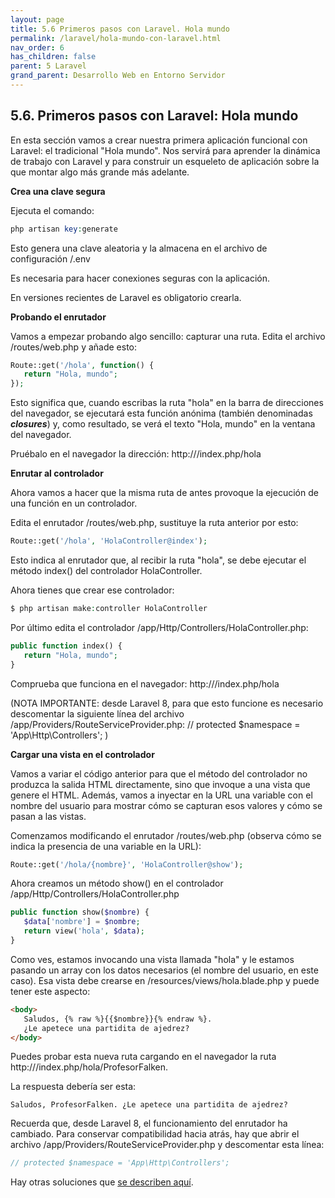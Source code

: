 ```yaml
---
layout: page
title: 5.6 Primeros pasos con Laravel. Hola mundo
permalink: /laravel/hola-mundo-con-laravel.html
nav_order: 6
has_children: false
parent: 5 Laravel
grand_parent: Desarrollo Web en Entorno Servidor
---
```


## 5.6. Primeros pasos con Laravel: Hola mundo

En esta sección vamos a crear nuestra primera aplicación funcional con Laravel: el tradicional "Hola mundo". Nos servirá para aprender la dinámica de trabajo con Laravel y para construir un esqueleto de aplicación sobre la que montar algo más grande más adelante.

**Crea una clave segura**

Ejecuta el comando:

```php
php artisan key:generate
```

Esto genera una clave aleatoria y la almacena en el archivo de configuración /.env

Es necesaria para hacer conexiones seguras con la aplicación.

En versiones recientes de Laravel es obligatorio crearla.

**Probando el enrutador**

Vamos a empezar probando algo sencillo: capturar una ruta. Edita el archivo /routes/web.php y añade esto:

```php
Route::get('/hola', function() {
   return "Hola, mundo";
});
```

Esto significa que, cuando escribas la ruta "hola" en la barra de direcciones del navegador, se ejecutará esta función anónima (también denominadas ***closures***) y, como resultado, se verá el texto "Hola, mundo" en la ventana del navegador.

Pruébalo en el navegador la dirección: http://<mi-ruta>/index.php/hola

**Enrutar al controlador**

Ahora vamos a hacer que la misma ruta de antes provoque la ejecución de una función en un controlador.

Edita el enrutador /routes/web.php, sustituye la ruta anterior por esto:

```php
Route::get('/hola', 'HolaController@index');
```

Esto indica al enrutador que, al recibir la ruta "hola", se debe ejecutar el método index() del controlador HolaController.

Ahora tienes que crear ese controlador:

```php
$ php artisan make:controller HolaController
```

Por último edita el controlador /app/Http/Controllers/HolaController.php:

```php
public function index() {
   return "Hola, mundo";
}
```

Comprueba que funciona en el navegador: http://<mi-ruta>/index.php/hola

(NOTA IMPORTANTE: desde Laravel 8, para que esto funcione es necesario descomentar la siguiente línea del archivo /app/Providers/RouteServiceProvider.php:
 // protected $namespace = 'App\Http\Controllers'; )

**Cargar una vista en el controlador**

Vamos a variar el código anterior para que el método del controlador no produzca la salida HTML directamente, sino que invoque a una vista que genere el HTML. Además, vamos a inyectar en la URL una variable con el nombre del usuario para mostrar cómo se capturan esos valores y cómo se pasan a las vistas.

Comenzamos modificando el enrutador /routes/web.php (observa cómo se indica la presencia de una variable en la URL):

```php
Route::get('/hola/{nombre}', 'HolaController@show');
```

Ahora creamos un método show() en el controlador /app/Http/Controllers/HolaController.php

```php
public function show($nombre) {
   $data['nombre'] = $nombre;
   return view('hola', $data);
}
```

Como ves, estamos invocando una vista llamada "hola" y le estamos pasando un array con los datos necesarios (el nombre del usuario, en este caso). Esa vista debe crearse en /resources/views/hola.blade.php y puede tener este aspecto:

```html
<body>
   Saludos, {% raw %}{{$nombre}}{% endraw %}.
   ¿Le apetece una partidita de ajedrez?
</body>
```

Puedes probar esta nueva ruta cargando en el navegador la ruta http://<mi-ruta>/index.php/hola/ProfesorFalken.

La respuesta debería ser esta:

```
Saludos, ProfesorFalken. ¿Le apetece una partidita de ajedrez?
```

Recuerda que, desde Laravel 8, el funcionamiento del enrutador ha cambiado. Para conservar compatibilidad hacia atrás, hay que abrir el archivo /app/Providers/RouteServiceProvider.php y descomentar esta línea:

```php
// protected $namespace = 'App\Http\Controllers';
```

Hay otras soluciones que [se describen aquí](https://litvinjuan.medium.com/how-to-fix-target-class-does-not-exist-in-laravel-8-f9e28b79f8b4).


